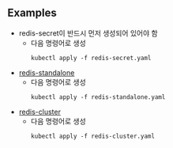 ## Examples
- redis-secret이 반드시 먼저 생성되어 있어야 함
    - 다음 명령어로 생성
        ```shell
        kubectl apply -f redis-secret.yaml
        
- [redis-standalone](https://ot-container-kit.github.io/redis-operator/guide/redis-config.html)
    - 다음 명령어로 생성
        ```shell
        kubectl apply -f redis-standalone.yaml
        
- [redis-cluster](https://ot-container-kit.github.io/redis-operator/guide/redis-cluster-config.html#helm-parameters)
    - 다음 명령어로 생성
        ```shell
        kubectl apply -f redis-cluster.yaml
